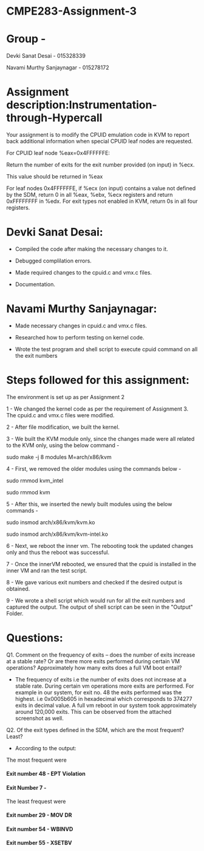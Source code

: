 # CMPE283-Assignment-3

# Group -

Devki Sanat Desai - 015328339

Navami Murthy Sanjaynagar - 015278172

# Assignment description:Instrumentation-through-Hypercall

Your assignment is to modify the CPUID emulation code in KVM to report back additional information when special CPUID leaf nodes are requested.

For CPUID leaf node %eax=0x4FFFFFFE:

Return the number of exits for the exit number provided (on input) in %ecx.

This value should be returned in %eax

For leaf nodes 0x4FFFFFFE, if %ecx (on input) contains a value not defined by the SDM, return 0 in all %eax, %ebx, %ecx registers and return 0xFFFFFFFF in %edx. For exit types not enabled in KVM, return 0s in all four registers.

# Devki Sanat Desai:

- Compiled the code after making the necessary changes to it.

- Debugged complilation errors.

- Made required changes to the cpuid.c and vmx.c files.

- Documentation.

# Navami Murthy Sanjaynagar:

- Made necessary changes in cpuid.c and vmx.c files.

- Researched how to perform testing on kernel code.

- Wrote the test program and shell script to execute cpuid command on all the exit numbers


# Steps followed for this assignment:

The environment is set up as per Assignment 2

1 - We changed the kernel code as per the requirement of Assignment 3. The cpuid.c and vmx.c files were modified.

2 - After file modification, we built the kernel.

3 - We built the KVM module only, since the changes made were all related to the KVM only, using the below command - 

sudo make -j 8 modules M=arch/x86/kvm

4 - First, we removed the older modules using the commands below -

sudo rmmod kvm_intel

sudo rmmod kvm

5 - After this, we inserted the newly built modules using the below commands - 

sudo insmod arch/x86/kvm/kvm.ko

sudo insmod arch/x86/kvm/kvm-intel.ko

6 - Next, we reboot the inner vm. The rebooting took the updated changes only and thus the reboot was successful.

7 - Once the innerVM rebooted, we ensured that the cpuid is installed in the inner VM and ran the test script.

8 - We gave various exit numbers and checked if the desired output is obtained.

9 - We wrote a shell script which would run for all the exit numbers and captured the output. The output of shell script can be seen in the "Output" Folder.

# Questions:

Q1. Comment on the frequency of exits – does the number of exits increase at a stable rate? Or are there more exits performed during certain VM operations? Approximately how many exits does a full VM boot entail?

- The frequency of exits i.e the number of exits does not increase at a stable rate. During certain vm operations more exits are performed. For example in our system, for exit no. 48 the exits performed was the highest. i.e 0x0005b605 in hexadecimal which corresponds to 374277 exits in decimal value. A full vm reboot in our system took approximately around 120,000 exits. This can be observed from the attached screenshot as well.


Q2. Of the exit types defined in the SDM, which are the most frequent? Least?

- According to the output:

The most frequent were 

#### Exit number 48 - EPT Violation
#### Exit Number 7 - 

The least frequest were

#### Exit number 29 - MOV DR
#### Exit number 54 - WBINVD
#### Exit number 55 - XSETBV
